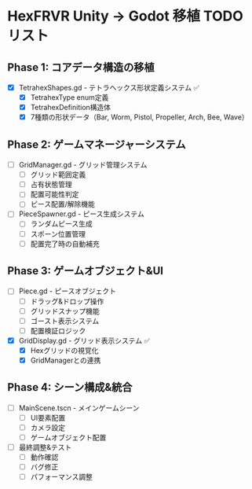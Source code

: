 # HexFRVR Unity → Godot 移植 TODO リスト

## Phase 1: コアデータ構造の移植
- [x] TetrahexShapes.gd - テトラヘックス形状定義システム ✅
  - [x] TetrahexType enum定義
  - [x] TetrahexDefinition構造体
  - [x] 7種類の形状データ（Bar, Worm, Pistol, Propeller, Arch, Bee, Wave）

## Phase 2: ゲームマネージャーシステム
- [ ] GridManager.gd - グリッド管理システム
  - [ ] グリッド範囲定義
  - [ ] 占有状態管理
  - [ ] 配置可能性判定
  - [ ] ピース配置/解除機能

- [ ] PieceSpawner.gd - ピース生成システム
  - [ ] ランダムピース生成
  - [ ] スポーン位置管理
  - [ ] 配置完了時の自動補充

## Phase 3: ゲームオブジェクト&UI
- [ ] Piece.gd - ピースオブジェクト
  - [ ] ドラッグ&ドロップ操作
  - [ ] グリッドスナップ機能
  - [ ] ゴースト表示システム
  - [ ] 配置検証ロジック

- [x] GridDisplay.gd - グリッド表示システム ✅
  - [x] Hexグリッドの視覚化
  - [x] GridManagerとの連携

## Phase 4: シーン構成&統合
- [ ] MainScene.tscn - メインゲームシーン
  - [ ] UI要素配置
  - [ ] カメラ設定
  - [ ] ゲームオブジェクト配置

- [ ] 最終調整&テスト
  - [ ] 動作確認
  - [ ] バグ修正
  - [ ] パフォーマンス調整